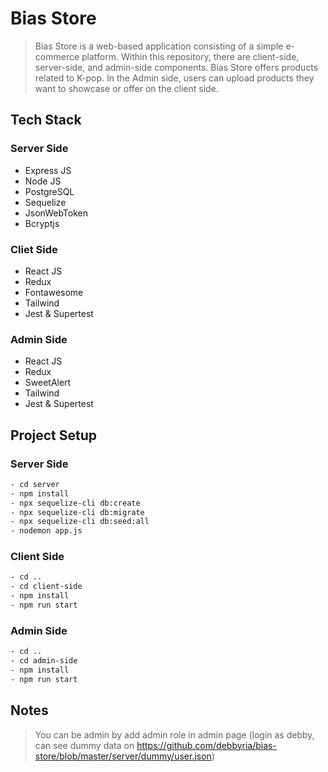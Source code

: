 # Bias Store
> Bias Store is a web-based application consisting of a simple e-commerce platform. Within this repository, there are client-side, server-side, and admin-side components. Bias Store offers products related to K-pop. In the Admin side, users can upload products they want to showcase or offer on the client side.

## Tech Stack
### Server Side
- Express JS
- Node JS
- PostgreSQL
- Sequelize
- JsonWebToken
- Bcryptjs

### Cliet Side
- React JS
- Redux
- Fontawesome
- Tailwind
- Jest & Supertest

### Admin Side
- React JS
- Redux
- SweetAlert
- Tailwind
- Jest & Supertest

## Project Setup
### Server Side
```sh
- cd server
- npm install
- npx sequelize-cli db:create
- npx sequelize-cli db:migrate
- npx sequelize-cli db:seed:all
- nodemon app.js
```

### Client Side
```sh
- cd ..
- cd client-side
- npm install
- npm run start
```

### Admin Side
```sh
- cd ..
- cd admin-side
- npm install
- npm run start
```

## Notes
> You can be admin by add admin role in admin page (login as debby, can see dummy data on https://github.com/debbyria/bias-store/blob/master/server/dummy/user.json)